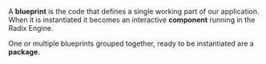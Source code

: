 A **blueprint** is the code that defines a single working part of our application. When it is instantiated it becomes an interactive **component** running in the Radix Engine.

One or multiple blueprints grouped together, ready to be instantiated are a **package**.